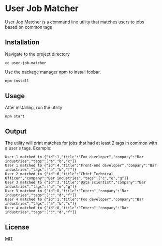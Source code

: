 # User Job Matcher

User Job Matcher is a command line utility that matches users to jobs based on common tags

## Installation

Navigate to the project directory

```
cd user-job-matcher
```

Use the package manager [npm](https://www.npmjs.com/get-npm) to install foobar.

```bash
npm install
```

## Usage

After installing, run the utility

```
npm start
```

## Output

The utility will print matches for jobs that had at least 2 tags in common with a user's tags. Example:

```
User 1 matched to {"id":1,"title":"Foo developer","company":"Bar industries","tags":["a","b","c"]}
User 1 matched to {"id":4,"title":"Front-end developer","company":"Bar industries","tags":["a","b","f"]}
User 2 matched to {"id":6,"title":"Chief Technical Officer","company":"Bar industries","tags":["c","e","g"]}
User 3 matched to {"id":3,"title":"Data scientist","company":"Bar industries","tags":["d","e","g"]}
User 3 matched to {"id":8,"title":"Intern","company":"Bar industries","tags":["c","d","f"]}
User 4 matched to {"id":1,"title":"Foo developer","company":"Bar industries","tags":["a","b","c"]}
User 4 matched to {"id":8,"title":"Intern","company":"Bar industries","tags":["c","d","f"]}
```

## License

[MIT](https://choosealicense.com/licenses/mit/)
